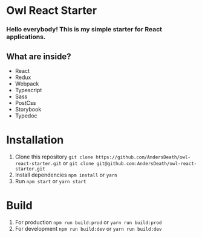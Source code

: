 # Owl React Starter

### Hello everybody! This is my simple starter for React applications.

## What are inside?

- React
- Redux
- Webpack
- Typescript
- Sass
- PostCss
- Storybook
- Typedoc

# Installation

1. Clone this repository `git clone https://github.com/AndersDeath/owl-react-starter.git` or `git clone git@github.com:AndersDeath/owl-react-starter.git`
2. Install dependencies `npm install` or `yarn`
3. Run `npm start` or `yarn start`

# Build

1. For production `npm run build:prod` or `yarn run build:prod`
2. For development `npm run build:dev` or `yarn run build:dev`
